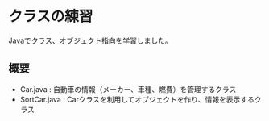 # クラスの練習
Javaでクラス、オブジェクト指向を学習しました。

## 概要

- Car.java : 自動車の情報（メーカー、車種、燃費）を管理するクラス  
- SortCar.java : Carクラスを利用してオブジェクトを作り、情報を表示するクラス

